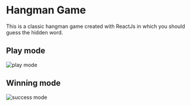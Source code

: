 Hangman Game
============

This is a classic hangman game created with ReactJs in which you should guess the hidden word.

## Play mode 

![play mode](https://github.com/Sigalsha/hangman-game/tree/master/src/img/play_mode.png)

## Winning mode

![success mode](https://github.com/Sigalsha/hangman-game/tree/master/src/img/success_mode.png)


